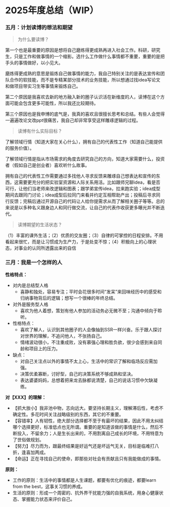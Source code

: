 # 2025年度总结（WIP）

### 五月：计划读博的想法和期望

> 为什么要读博？

第一个也是最重要的原因是想将自己磨练得更成熟再进入社会工作。科研，研究生，只是工作和做事情的一个缩影。选什么工作做什么事情都不重要，重要的是把手头的事情做好，以小见大。

磨炼得更成熟的意思是锻炼自己做事情的能力，我自己特别关注的是表达宣传和团队合作的软技能，而不是专精某部分技术的业务技能，所以想通过找idea写论文和做项目带实习生等事情来锻炼自己。

第二个原因是我喜欢去新的地方融入新的圈子认识活在新维度的人，读博在这个方面可能会包含更多可能性，所以我还比较期待。

第三个原因也是我申博的底气是，我真的喜欢且很擅长思考和总结。有些人会觉得一遍遍改论文改ppt很痛苦，我自己却非常享受这样雕琢逻辑的过程。

> 读博有什么实际目标？

了解领域行情（知道大家在关心什么），拥有自己的代表性工作（知道自己能提供的服务价值）。

了解领域行情是指从市场需求的角度去研究自己的方向，知道大家需要什么，投资者（假如自己是创业者）喜欢听什么故事。

拥有自己的代表性工作需要通过多找他人寻求反馈来雕琢自己想表达和宣传的东西，这需要更充分的把实验室资源和人际关系用活。比如跟师兄聊idea，看是否可行，让他们当老师来改逻辑和图表；跟学弟宣传idea，拉来跑实验；idea成型期间去跟同门讨论；idea成型后拉同门来看并约定互相帮助产出；投稿后寻求同行反馈；完稿后通过开源自己的代码让人给你提需求从而了解相关圈子等等。总的来说是以多种名义跟身边人和同行做交流，让自己的代表作收获更多曝光并不断迭代。

> 读博期望的生活状态？

（1）丰富的课外生活；（2）优质的交友圈；（3）自律的可掌控的日程安排。不用看起来很忙，而是让习惯成为生产力，于是处变不惊；（4）积极向上的心理状态，对事业的认同所透露出来的自信

### 三月：我是一个怎样的人

**性格特点：**
- 对内是总结型人格
	- 喜静和独处，容易专注；平时会花很多时间“发呆”来回味经历中的感受和归纳事物背后的逻辑；想写一个很棒的年终总结。
- 对外是服务型人格
	- 喜欢为他人着想，策划有他人参加的活动务必无微不至；沟通中倾向于聆听。
- 性格特点：
	- 喜欢了解人，认识到其他圈子的人会像抽到SSR一样兴奋。乐于跟人探讨对世界的理解，不追问他人，不张扬自己。
	- 情绪波动很小，不注重成败，没有慕强心理和胜负欲，很少会感到来自同龄和项目上的压力。
- 缺点：
	- 对自己关注点以外的事情不太上心，生活中的常识了解和临场反应需加强。
	- 决策优柔寡断，讨好型，自己的决策系统不够成熟和坚决。
	- 表达婆婆妈妈，总想着把来龙去脉都说清楚，自己的说话习惯中欠缺凝练。

**对【XXX】的理解：**
- 【抓大放小】我非池中物，志向远大。要坚持长期主义，理解滞后性，考虑不确定性。多花时间关注战略级别的东西，其它的不重要。
- 【容错率】人有韧性，绝大部分选择都不至于有最坏的结果，因此不用太纠结哪个选择更好，标准低点也无所谓。重要的是知道该做的事情是什么，然后不断投入，不留余力；人是生长出来的，不用割离自己成长的环境，不用特意为了世俗做规划。
- 【努力】尽力而为，跟最终结果是好运气还是坏运气无关，目标是临难打八折，逢喜加两成。
- 【命运】正在寻找自己的使命，即那些对社会有贡献且只有我能做成的事情。

**原则：**
- 工作的原则：生活中的事情都是人生课题，都要有优化的痕迹，都要learn from the best，这事关习惯的养成。
- 生活的原则：形成一个周密的、抗外界干扰能力强的自我系统，用身心健康状态、掌握能力状态来评价自己。
